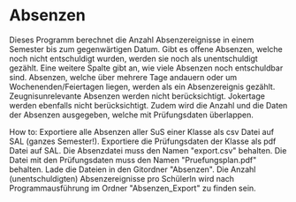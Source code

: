 # Absenzen

Dieses Programm berechnet die Anzahl Absenzereignisse in einem Semester bis zum gegenwärtigen Datum. 
Gibt es offene Absenzen, welche noch nicht entschuldigt wurden, werden sie noch als unentschuldigt gezählt. Eine weitere Spalte gibt an, wie viele Absenzen noch entschuldbar sind.
Absenzen, welche über mehrere Tage andauern oder um Wochenenden/Feiertagen liegen, werden als ein Absenzereignis gezählt. 
Zeugnisunrelevante Absenzen werden nicht berücksichtigt. Jokertage werden ebenfalls nicht berücksichtigt.
Zudem wird die Anzahl und die Daten der Absenzen ausgegeben, welche mit Prüfungsdaten überlappen.

How to:
Exportiere alle Absenzen aller SuS einer Klasse als csv Datei auf SAL (ganzes Semester!).
Exportiere die Prüfungsdaten der Klasse als pdf Datei auf SAL.
Die Absenzdatei muss den Namen "export.csv" behalten.
Die Datei mit den Prüfungsdaten muss den Namen "Pruefungsplan.pdf" behalten.
Lade die Dateien in den Gitordner "Absenzen".
Die Anzahl (unentschuldigten) Absenzereignisse pro SchülerIn wird nach Programmausführung im Ordner "Absenzen_Export" zu finden sein.

